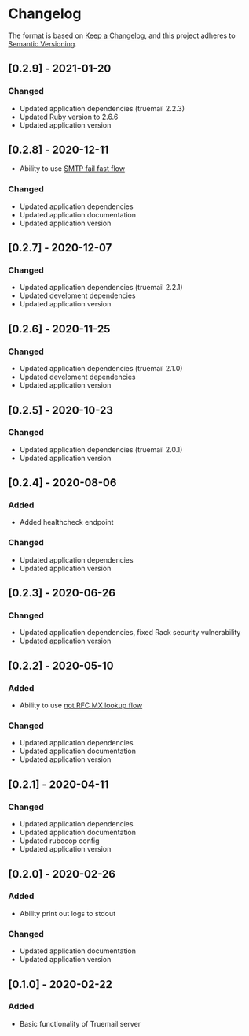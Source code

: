 # Changelog

The format is based on [Keep a Changelog](https://keepachangelog.com/en/1.0.0/), and this project adheres to [Semantic Versioning](https://semver.org/spec/v2.0.0.html).

## [0.2.9] - 2021-01-20

### Changed

- Updated application dependencies (truemail 2.2.3)
- Updated Ruby version to 2.6.6
- Updated application version

## [0.2.8] - 2020-12-11

- Ability to use [SMTP fail fast flow](https://truemail-rb.org/truemail-gem/#/validations-layers?id=smtp-fail-fast-enabled)

### Changed

- Updated application dependencies
- Updated application documentation
- Updated application version

## [0.2.7] - 2020-12-07

### Changed

- Updated application dependencies (truemail 2.2.1)
- Updated develoment dependencies
- Updated application version

## [0.2.6] - 2020-11-25

### Changed

- Updated application dependencies (truemail 2.1.0)
- Updated develoment dependencies
- Updated application version

## [0.2.5] - 2020-10-23

### Changed

- Updated application dependencies (truemail 2.0.1)
- Updated application version

## [0.2.4] - 2020-08-06

### Added

- Added healthcheck endpoint

### Changed

- Updated application dependencies
- Updated application version

## [0.2.3] - 2020-06-26

### Changed

- Updated application dependencies, fixed Rack security vulnerability
- Updated application version

## [0.2.2] - 2020-05-10

### Added

- Ability to use [not RFC MX lookup flow](https://truemail-rb.org/truemail-gem/#/validations-layers?id=not-rfc-mx-lookup-flow)

### Changed

- Updated application dependencies
- Updated application documentation
- Updated application version

## [0.2.1] - 2020-04-11

### Changed

- Updated application dependencies
- Updated application documentation
- Updated rubocop config
- Updated application version

## [0.2.0] - 2020-02-26

### Added

- Ability print out logs to stdout

### Changed

- Updated application documentation
- Updated application version

## [0.1.0] - 2020-02-22

### Added

- Basic functionality of Truemail server
